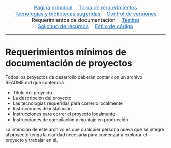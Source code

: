 <div class="topnav">
  <a href="https://conacyt-dai.github.io/protocolo-desarrollo/">Página principal</a>
  <a href="toma_de_requerimientos">Toma de requerimientos</a>
  <a href="tecnologias_y_bibliotecas">Tecnologías y bibliotecas sugeridas</a>
  <a href="control_versiones">Control de versiones</a>
  <span>Requerimientos de documentación</span>
  <a href="testing">Testing</a>
  <a href="solicitud_de_recursos">Solicitud de recursos</a>
  <a href="estilo_de_codigo">Estilo de código</a>
</div>
<hr />


# Requerimientos mínimos de documentación de proyectos

Todos los proyectos de desarrollo deberán contar con un archivo README.md que contendrá 
* Título del proyecto
* La descripción del proyecto
* Las tecnologías requeridas para correrlo localmente
* Instrucciones de instalación 
* Instrucciones para correr el proyecto localmente
* Instrucciones de compilación y montaje en producción 

La intención de este archivo es que cualquier persona nueva que se integre al proyecto tenga la claridad necesaria para comenzar a explorar el proyecto y trabajar en él.





<hr style="display:none" />
<style>.topnav{font-size:1rem;display:flex;justify-content:center;flex-wrap:wrap;}.topnav>a,span{margin-inline:10px;}.topnav>a{color:#1e6bb8;}.topnav>a:hover{text-decoration:none;color:#159957;}</style>